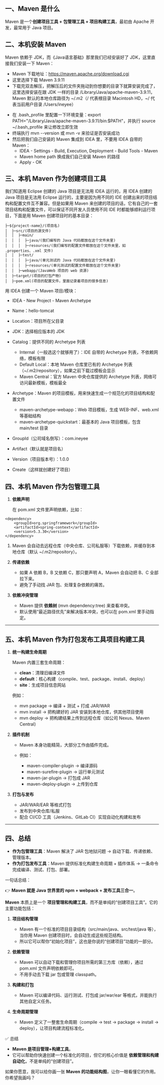 ## 一、Maven 是什么

Maven 是一个**创建项目工具 + 包管理工具 + 项目构建工具**，最初由 Apache 开发，最常用于 Java 项目。

## 二、本机安装 Maven

Maven 依赖于 JDK，而《Java语言基础》那里我们已经安装好了 JDK，这里直接我们安装一下 Maven：

- Maven 下载地址：https://maven.apache.org/download.cgi
- 这里选择下载 Maven 3.9.11
- 下载完双击解压，把解压后的文件夹拖动到你想要的目录下就算安装完成了，这里选择安装在跟 JDK 一样的目录 /Library/Java/apache-maven-3.9.11，Maven 默认的本地仓库路径为 ~/.m2（/ 代表根目录 Macintosh HD，~/ 代表当前用户目录 /Users/ineyee）

* 在 .bash_profile 里配置一下环境变量：export PATH="/Library/Java/apache-maven-3.9.11/bin:$PATH"，并执行 source ~/.bash_profile 来让修改立即生效
* 终端执行 mvn --version 或 mvn -v 来验证是否安装成功
* 然后把我们自己安装的 Maven 集成到 IDEA 里，不要用 IDEA 自带的 Maven：
  * IDEA - Settings - Build, Execution, Deployment - Build Tools - Maven
  * Maven home path 换成我们自己安装 Maven 的路径
  * Apply - OK

## 三、本机 Maven 作为创建项目工具

我们知道用 Eclipse 创建的 Java 项目是无法用 IDEA 运行的，用 IDEA 创建的 Java 项目是无法用 Eclipse 运行的，主要是因为用不同的 IDE 创建出来的项目结构和配置文件互不兼容。但是如果用 Maven 来创建的项目的话，它有自己的一套项目结构和配置文件，可以保证不同开发人员使用不同 IDE 时都能够顺利运行项目，下面是用 Maven 创建项目时的基本目录：

```
├─${project-name}/(项目名)
│  ├─src/(项目的源文件)
│  │  ├─main/
│  │  │  ├─java/(我们编写的 Java 代码都放在这个文件夹里)
│  │  │  ├─resources/(我们编写的配置文件都放在这个文件夹里，如 .properties、.xml 文件)
│  │  ├─test/
│  │  │  ├─java/(单元测试的 Java 代码都放在这个文件夹里)
│  │  │  ├─resources/(单元测试的配置文件都放在这个文件夹里)
│  │  ├─webapp/(JavaWeb 项目的 web 资源)
│  ├─target/(项目的打包产物)
│  ├─pom.xml(项目的配置文件，里面记录着项目的很多信息)
```

用 IDEA 创建一个 Maven 项目/模块：

* IDEA - New Project - Maven Archetype
* Name：hello-tomcat
* Location：项目所在父目录

* JDK：选择相应版本的 JDK
* Catalog：提供不同的 Archetype 列表
  * Internal（一般选这个就够用了）：IDE 自带的 Archetype 列表，不依赖网络，模板有限
  * Default Local：本地 Maven 仓库里已有的 Archetype 列表（~/.m2/repository），如果之前下载过模板会显示
  * Maven Central：官方 Maven 中央仓库提供的 Archetype 列表，网络可访问最新模板，模板最全

* Archetype：Maven 的项目模板，用来快速生成一个规范化的项目结构和配置文件
  * maven-archetype-webapp：Web 项目模板，生成 WEB-INF、web.xml 等基础结构
  * maven-archetype-quickstart：最基本的 Java 项目模板，包含 main/test 目录

* GroupId（公司域名倒写）：com.ineyee
* Artifact（默认就是项目名）
* Version（项目版本号）：1.0.0
* Create（这样就创建好了项目）

## 四、本机 Maven 作为包管理工具

1. **依赖声明**

   在 pom.xml 文件里声明依赖，比如：

```
<dependency>
    <groupId>org.springframework</groupId>
    <artifactId>spring-context</artifactId>
    <version>5.3.30</version>
</dependency>
```



1. Maven 会自动去远程仓库（中央仓库、公司私服等）下载依赖，并缓存到本地仓库（默认 ~/.m2/repository）。

2. **传递依赖**

   

   - 如果 A 依赖 B，B 又依赖 C，那只要声明 A，Maven 会自动把 B、C 全部拉下来。
   - 避免了手动找 JAR 包、处理复杂依赖的痛苦。

   

3. **依赖冲突管理**

   

   - Maven 提供 **依赖树** (mvn dependency:tree) 来查看冲突。
   - 默认使用“最近路径优先”来解决版本冲突，也可以在 pom.xml 里手动指定。

   





------





## 五、本机 Maven 作为打包发布工具项目构建工具

1. **统一构建生命周期**

   Maven 内置三套生命周期：

   

   - **clean**：清理旧编译文件
   - **default**：核心构建（compile、test、package、install、deploy）
   - **site**：生成项目信息网站

   

   例如：

   

   - mvn package → 编译 + 测试 + 打成 JAR/WAR
   - mvn install → 把构建好的 JAR 安装到本地仓库，供其他项目使用
   - mvn deploy → 把构建结果上传到远程仓库（如公司 Nexus、Maven Central）

   

2. **插件机制**

   

   - Maven 本身功能精简，大部分工作由插件完成。

   - 例如：

     

     - maven-compiler-plugin → 编译源码
     - maven-surefire-plugin → 运行单元测试
     - maven-jar-plugin → 打包成 JAR
     - maven-deploy-plugin → 上传到仓库

     

   

3. **打包与发布**

   

   - JAR/WAR/EAR 等格式打包
   - 发布到中央仓库/私服
   - 配合 CI/CD 工具（Jenkins、GitLab CI）实现自动化构建和发布

   





------





## **四、总结**





- **作为包管理工具**：Maven 解决了 JAR 包地狱问题 → 自动下载、传递依赖、管理版本。
- **作为打包发布工具**：Maven 提供标准化构建生命周期 + 插件体系 → 一条命令完成编译、测试、打包、部署。





一句话总结：

👉 **Maven 就是 Java 世界里的 npm + webpack + 发布工具三合一**。





**Maven** 本质上是一个 **项目管理和构建工具**，而不是单纯的“创建项目工具”。它的主要功能包括：



1. **项目结构管理**

   

   - Maven 有一个标准的项目目录结构（src/main/java、src/test/java 等），当你用 Maven 创建项目时，会自动生成这些规范结构。
   - 所以它可以帮你“初始化项目”，这也是你说的“创建项目”功能的一部分。

   

2. **依赖管理**

   

   - Maven 可以自动下载和管理你项目所需的第三方库（依赖），通过 pom.xml 文件声明依赖即可。
   - 不用手动去下载 jar 包或管理 classpath。

   

3. **构建和打包**

   

   - Maven 可以编译代码、运行测试、打包成 jar/war/ear 等格式，并能执行其他自定义任务。

   

4. **生命周期管理**

   

   - Maven 定义了一整套生命周期（compile → test → package → install → deploy），让项目构建流程标准化。

   





✅ 总结



- **Maven 是项目管理+构建工具**。
- 它可以帮助你快速创建一个标准化的项目，但它的核心价值是 **依赖管理和构建自动化**，不是单纯的“创建项目”。





如果你愿意，我可以给你画一张 **Maven 的功能结构图**，让你一眼看懂它的作用。你希望我画吗？